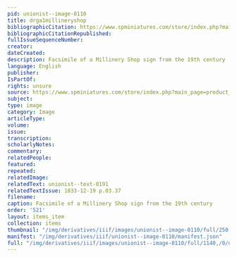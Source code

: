 ```yaml
---
pid: unionist--image-0110
title: drga1millineryshop
bibliographicCitation: https://www.spminiatures.com/store/index.php?main_page=product_info&products_id=5479
bibliographicCitationRepublished: 
fullIssueSequenceNumber: 
creator: 
dateCreated: 
description: Facsimile of a Millinery Shop sign from the 19th century
language: English
publisher: 
IsPartOf: 
rights: unsure
source: https://www.spminiatures.com/store/index.php?main_page=product_info&products_id=5479
subject: 
type: image
category: Image
articleType: 
volume: 
issue: 
transcription: 
scholarlyNotes: 
commentary: 
relatedPeople: 
featured: 
repeated: 
relatedImage: 
relatedText: unionist--text-0191
relatedTextIssue: 1833-12-19 p.03.37
filename: 
caption: Facsimile of a Millinery Shop sign from the 19th century
order: '521'
layout: items_item
collection: items
thumbnail: "/img/derivatives/iiif/images/unionist--image-0110/full/250,/0/default.jpg"
manifest: "/img/derivatives/iiif/unionist--image-0110/manifest.json"
full: "/img/derivatives/iiif/images/unionist--image-0110/full/1140,/0/default.jpg"
---
```

